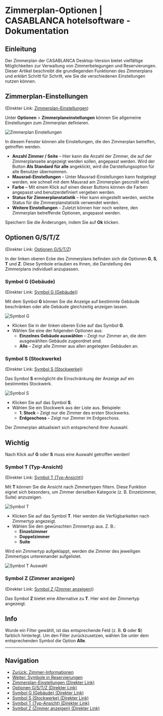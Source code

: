 # Zimmerplan-Optionen | CASABLANCA hotelsoftware - Dokumentation

## Einleitung

Der Zimmerplan der CASABLANCA Desktop-Version bietet vielfältige Möglichkeiten zur Verwaltung von Zimmerbelegungen und Reservierungen.  
Dieser Artikel beschreibt die grundlegenden Funktionen des Zimmerplans und erklärt Schritt für Schritt, wie Sie die verschiedenen Einstellungen nutzen können.

## Zimmerplan-Einstellungen
(Direkter Link: [Zimmerplan-Einstellungen](https://docs.casablanca.at/desktop/room_plan/room_plan_functionalities/#zimmerplan-einstellungen))

Unter **Optionen** > **Zimmerplaneinstellungen** können Sie allgemeine Einstellungen zum Zimmerplan definieren.

![Zimmerplan Einstellungen](https://docs.casablanca.at/assets/images/zimmerplan_einstellungen-7fb4df96c737c1dc427953427b2c9d72.png "Zimmerplan Einstellungen")

In diesem Fenster können alle Einstellungen, die den Zimmerplan betreffen, getroffen werden.

* **Anzahl Zimmer / Seite** – Hier kann die Anzahl der Zimmer, die auf der Zimmerplanseite angezeigt werden sollen, angepasst werden. Wird der Button **Als Standard für alle** angeklickt, wird die Darstellungsoption für alle Benutzer übernommen.
* **Mausrad-Einstellungen** – Unter Mausrad-Einstellungen kann festgelegt werden, wie schnell mit dem Mausrad am Zimmerplan gescrollt wird.
* **Farbe** – Mit einem Klick auf einen dieser Buttons können die Farben angepasst und benutzerdefiniert vergeben werden.
* **Status für Zimmerplanstatistik** – Hier kann eingestellt werden, welche Status für die Zimmerplanstatistik verwendet werden.
* **Weitere Einstellungen** – Zuletzt können hier noch weitere, den Zimmerplan betreffende Optionen, angepasst werden.

Speichern Sie die Änderungen, indem Sie auf **Ok** klicken.

## Optionen G/S/T/Z
(Direkter Link: [Optionen G/S/T/Z](https://docs.casablanca.at/desktop/room_plan/room_plan_functionalities/#optionen-gstz))

In der linken oberen Ecke des Zimmerplans befinden sich die Optionen **G**, **S**, **T** und **Z**. Diese Symbole erlauben es Ihnen, die Darstellung des Zimmerplans individuell anzupassen.

### Symbol G (Gebäude)
(Direkter Link: [Symbol G (Gebäude)](https://docs.casablanca.at/desktop/room_plan/room_plan_functionalities/#symbol-g-gebäude))

Mit dem Symbol **G** können Sie die Anzeige auf bestimmte Gebäude beschränken oder alle Gebäude gleichzeitig anzeigen lassen.

![Symbol G](https://docs.casablanca.at/assets/images/funktion_g-ea43c52c22be11e8ddfab36ba237198b.png "Symbol G")

* Klicken Sie in der linken oberen Ecke auf das Symbol **G**.
* Wählen Sie eine der folgenden Optionen aus:
  * **Einzelnes Gebäude auswählen** – Zeigt nur Zimmer an, die dem ausgewählten Gebäude zugeordnet sind.
  * **Alle** – Zeigt alle Zimmer aus allen angelegten Gebäuden an.

### Symbol S (Stockwerke)
(Direkter Link: [Symbol S (Stockwerke)](https://docs.casablanca.at/desktop/room_plan/room_plan_functionalities/#symbol-s-stockwerke))

Das Symbol **S** ermöglicht die Einschränkung der Anzeige auf ein bestimmtes Stockwerk.

![Symbol S](https://docs.casablanca.at/assets/images/funktion_s-6760bb64a5567bd9d3cf019286de679c.png "Symbol S")

* Klicken Sie auf das Symbol **S**.
* Wählen Sie ein Stockwerk aus der Liste aus. Beispiele:
  * **1. Stock** – Zeigt nur die Zimmer des ersten Stockwerks.
  * **Erdgeschoss** – Zeigt nur Zimmer im Erdgeschoss.

Der Zimmerplan aktualisiert sich entsprechend Ihrer Auswahl.

## Wichtig

Nach Klick auf **G** oder **S** muss eine Auswahl getroffen werden!

### Symbol T (Typ-Ansicht)
(Direkter Link: [Symbol T (Typ-Ansicht)](https://docs.casablanca.at/desktop/room_plan/room_plan_functionalities/#symbol-t-typ-ansicht))

Mit **T** können Sie die Ansicht nach Zimmertypen filtern. Diese Funktion eignet sich besonders, um Zimmer derselben Kategorie (z. B. Einzelzimmer, Suite) anzuzeigen.

![Symbol T](https://docs.casablanca.at/assets/images/funktion_t-e9bc3cdbb8c27938f352a5fd7bf432e8.png "Symbol T")

* Klicken Sie auf das Symbol **T**. Hier werden die Verfügbarkeiten nach Zimmertyp angezeigt.
* Wählen Sie den gewünschten Zimmertyp aus. Z. B.:
  * **Einzelzimmer**
  * **Doppelzimmer**
  * **Suite**

Wird ein Zimmertyp aufgeklappt, werden die Zimmer des jeweiligen Zimmertyps untereinander aufgelistet.

![Symbol T Auswahl](https://docs.casablanca.at/assets/images/funktion_t_ausw-a1e99854a0ec76b17172798654e8ee96.png "Symbol T Auswahl")

### Symbol Z (Zimmer anzeigen)
(Direkter Link: [Symbol Z (Zimmer anzeigen)](https://docs.casablanca.at/desktop/room_plan/room_plan_functionalities/#symbol-z-zimmer-anzeigen))

Das Symbol **Z** bietet eine Alternative zu **T**. Hier wird der Zimmertyp angezeigt.

## Info

Wurde ein Filter gewählt, ist das entsprechende Feld (z. B. **G** oder **S**) farblich hinterlegt. Um den Filter zurückzusetzen, wählen Sie unter dem entsprechenden Symbol die Option **Alle**.

---

## Navigation

* [Zurück: Zimmer-Informationen](https://docs.casablanca.at/desktop/room_plan/room_info)
* [Weiter: Symbole in Reservierungen](https://docs.casablanca.at/desktop/room_plan/room_plan_symbols)
* [Zimmerplan-Einstellungen (Direkter Link)](https://docs.casablanca.at/desktop/room_plan/room_plan_functionalities/#zimmerplan-einstellungen)
* [Optionen G/S/T/Z (Direkter Link)](https://docs.casablanca.at/desktop/room_plan/room_plan_functionalities/#optionen-gstz)
* [Symbol G (Gebäude) (Direkter Link)](https://docs.casablanca.at/desktop/room_plan/room_plan_functionalities/#symbol-g-gebäude)
* [Symbol S (Stockwerke) (Direkter Link)](https://docs.casablanca.at/desktop/room_plan/room_plan_functionalities/#symbol-s-stockwerke)
* [Symbol T (Typ-Ansicht) (Direkter Link)](https://docs.casablanca.at/desktop/room_plan/room_plan_functionalities/#symbol-t-typ-ansicht)
* [Symbol Z (Zimmer anzeigen) (Direkter Link)](https://docs.casablanca.at/desktop/room_plan/room_plan_functionalities/#symbol-z-zimmer-anzeigen)